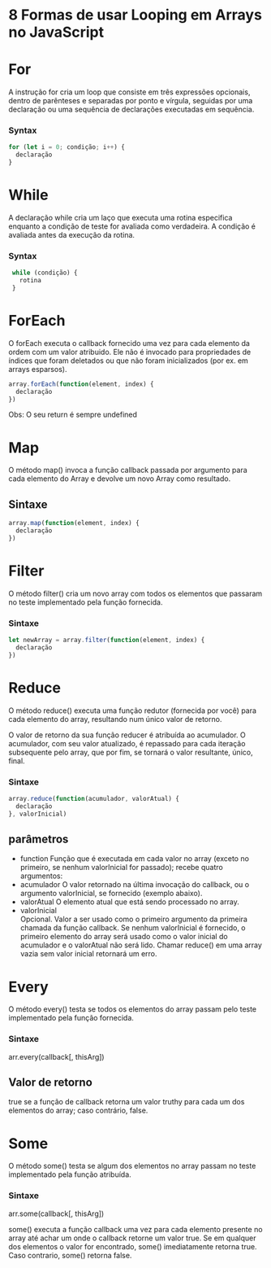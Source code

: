 
# 8 Formas de usar Looping em Arrays no JavaScript 

# For 
A instrução for cria um loop que consiste em três expressões opcionais, dentro de parênteses e separadas por ponto e vírgula, seguidas por uma declaração ou uma sequência de declarações executadas em sequência.
### Syntax
  ```javascript
  for (let i = 0; condição; i++) {
    declaração
  }  
  ```
  
  

# While
  A declaração while cria um laço que executa uma rotina especifica enquanto a condição de teste for avaliada como verdadeira. A condição é avaliada antes da execução da rotina.
### Syntax
 ```javascript
  while (condição) {
    rotina
  }
  ``` 

# ForEach
O forEach executa o callback fornecido uma vez para cada elemento da ordem com um valor atribuido. Ele não é invocado para propriedades 
de índices que foram deletados ou que não foram inicializados (por ex. em arrays esparsos).

```javascript
array.forEach(function(element, index) {
  declaração
})
```

Obs: O seu return é sempre undefined

# Map
  O método map() invoca a função callback passada por argumento para cada elemento do Array e devolve um novo Array como resultado.

## Sintaxe
```javascript
array.map(function(element, index) {
  declaração
})
```

# Filter
  O método filter() cria um novo array com todos os elementos que passaram no teste implementado pela função fornecida.

### Sintaxe
```javascript
let newArray = array.filter(function(element, index) {
  declaração
})
```

# Reduce  
O método reduce() executa uma função redutor (fornecida por você) para cada elemento do array, resultando num único valor de retorno.

O valor de retorno da sua função reducer é atribuída ao acumulador. O acumulador, com seu valor atualizado, é repassado para cada iteração subsequente pelo array, que por fim, se tornará o valor resultante, único, final.

  ### Sintaxe
  ```javascript
  array.reduce(function(acumulador, valorAtual) {
    declaração
  }, valorInicial)
```

  ## parâmetros
  - function
  Função que é executada em cada valor no array (exceto no primeiro, se nenhum valorInicial for passado); recebe quatro argumentos:
  - acumulador
  O valor retornado na última invocação do callback, ou o argumento valorInicial, se fornecido (exemplo abaixo).
  - valorAtual
  O elemento atual que está sendo processado no array.
- valorInicial  
Opcional. Valor a ser usado como o primeiro argumento da primeira chamada da função callback. Se nenhum valorInicial é fornecido, o primeiro elemento do array será usado como o valor inicial do acumulador e o valorAtual não será lido. Chamar reduce() em uma array vazia sem valor inicial retornará um erro.

# Every  
  O método every() testa se todos os elementos do array passam pelo teste implementado pela função fornecida.

  ### Sintaxe
  arr.every(callback[, thisArg])

  ## Valor de retorno
  true se a função de callback retorna um valor truthy para cada um dos elementos do array; caso contrário, false.

# Some
O método some() testa se algum dos elementos no array passam no teste implementado pela função atribuída.

### Sintaxe
arr.some(callback[, thisArg])

some() executa a função callback uma vez para cada elemento presente no array até achar um onde o callback retorne um valor true. Se em qualquer dos elementos o valor for encontrado, some() imediatamente retorna true. Caso contrario, some() retorna false.
